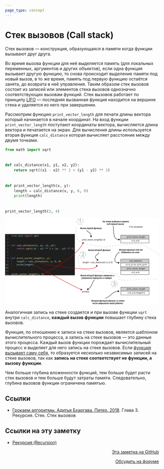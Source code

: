```yaml
---
page_type: concept
---
```


# Стек вызовов (Call stack)

Стек вызовов — конструкция, образующаяся в памяти когда функции вызывают друг друга.

Во время вызова функции для неё выделяется память (для локальных переменных, аргументов и других объектов), если одна функция вызывает другую функцию, то снова происходит выделение памяти под новый вызов, в то же время, память под первую функцию остаётся занята, до возврата в неё управления. Таким образом стек вызовов состоит из записей или элементов стека вызовов однозначно соответствующих вызовам функций. Стек вызовов работает по принципу [LIFO](20221022204419.md) — последняя вызванная функция находится на вершине стека и удаляется из него при завершении.

Рассмотрим функцию `print_vector_length` для печати длины вектора который начинается в начале координат. На вход функции `print_vector_length` поступают координаты вектора, вычисляется длина вектора и печатается на экран. Для вычисления длины используется вторая функция `calc_distance` которая вычисляет расстояние между двумя точками.

```python
from math import sqrt


def calc_distance(x1, y1, x2, y2):
    return sqrt((x1 - x2) ** 2 + (y1 - y2) ** 2)


def print_vector_length(x, y):
    length = calc_distance(x, y, 0, 0)
    print(length)


print_vector_length(3, 4)
```

![](images/call-stack01.svg)

Аналогичная запись на стеке создается и при вызове функции `sqrt` внутри `calc_distance`, **каждый вызов функции** повышает глубину стека вызовов.

Функция, по отношению к записи на стеке вызовов, является шаблоном вычислительного процесса, а запись на стеке вызовов — это данные этого процесса. Каждый вызов функции порождает вычислительный процесс и выделяет для него запись на стеке вызовов. Если [функция вызывает саму себя](20221027000223.md), то образуется несколько независимых записей на стеке вызовов, так как **запись на стеке соответствует не функции, а вызову функции**.

Чем больше глубина вложенности функций, тем больше будет расти стек вызовов и тем больше будут затраты памяти. Следовательно, глубина вызовов функции ограничена памятью.

## Ссылки

- [Грокаем алгоритмы. Адитья Бхаргава. Питер. 2018](BhargavaGrokaemAlgoritmy2018.md). Глава 3. Рекурсия. Стек. Стек вызовов


## Ссылки на эту заметку

* [Рекурсия (Recursion)](20221027000223.md)


<p v-pre style="text-align: right">
  <a href="https://github.com/Kverde/algorithms/blob/main/source/20221027000407.md" target="_blank">
  Эта заметка на GitHub
  </a>
</p>



<p v-pre style="text-align: right">
  <a href="https://discourse.comtext.space/new-topic?title=%D0%A1%D1%82%D0%B5%D0%BA%20%D0%B2%D1%8B%D0%B7%D0%BE%D0%B2%D0%BE%D0%B2%20%28Call%20stack%29&body=&category=algorithm" target="_blank">
  Обсудить на форуме
  </a>
</p>
